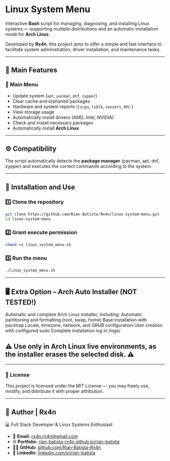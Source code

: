 # Linux System Menu

Interactive **Bash** script for managing, diagnosing, and installing Linux systems — supporting multiple distributions and an automatic installation mode for **Arch Linux**.

Developed by **Rx4n**, this project aims to offer a simple and fast interface to facilitate system administration, driver installation, and maintenance tasks.

---

## 🚀 Main Features

### 🧩 Main Menu
- Update system (`apt`, `pacman`, `dnf`, `zypper`)
- Clear cache and orphaned packages
- Hardware and system reports (`lscpu`, `lsblk`, `sensors`, etc.)
- View storage usage
- Automatically install drivers (AMD, Intel, NVIDIA)
- Check and install necessary packages
- Automatically install **Arch Linux**

---

## ⚙️ Compatibility

The script automatically detects the **package manager** (pacman, apt, dnf, zypper) and executes the correct commands according to the system.

---

## 🧠 Installation and Use

### 1️⃣ Clone the repository
```bash
git clone https://github.com/Rian-Batista-Rx4n/linux-system-menu.git
cd linux-system-menu
```
### 2️⃣ Grant execute permission
```bash
chmod +x linux_system_menu.sh
```
### 3️⃣ Run the menu
```bash
./linux_system_menu.sh
```
---

## 🖥️ Extra Option – Arch Auto Installer (NOT TESTED!)
Automatic and complete Arch Linux installer, including:
Automatic partitioning and formatting (root, swap, home)
Base installation with pacstrap
Locale, timezone, network, and GRUB configuration
User creation with configured sudo
Complete installation log in /logs/

## ⚠️ Use only in Arch Linux live environments, as the installer erases the selected disk. ⚠️

---

### 📜 License
This project is licensed under the MIT License — you may freely use, modify, and distribute it with proper attribution.

---

## 👤 Author | **Rx4n**
💻 Full Stack Developer & Linux Systems Enthusiast
- 📧 **Email:** [rx4n.rx4n@gmail.com](mailto:rx4n.rx4n@gmail.com)  
- 🌐 **Portfolio:** [rian-batista-rx4n.github.io/rian-batista](https://rian-batista-rx4n.github.io/rian-batista/)  
- 🧑‍💻 **GitHub:** [github.com/Rian-Batista-Rx4n](https://github.com/Rian-Batista-Rx4n)  
- 💼 **LinkedIn:** [linkedin.com/in/rian-batista](https://www.linkedin.com/in/rian-batista/) 
